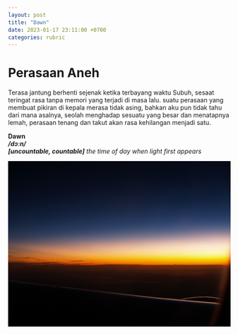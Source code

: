 ```yaml
---
layout: post
title: "Dawn"
date: 2023-01-17 23:11:00 +0700
categories: rubric
--- 
```


# Perasaan Aneh
Terasa jantung berhenti sejenak ketika terbayang waktu Subuh, sesaat teringat rasa tanpa memori yang terjadi di masa lalu. suatu perasaan yang membuat pikiran di kepala merasa tidak asing, bahkan aku pun tidak tahu dari mana asalnya, seolah menghadap sesuatu yang besar dan menatapnya lemah, perasaan tenang dan takut akan rasa kehilangan menjadi satu.

**Dawn**<br/>
***/dɔːn/***<br/>
***[uncountable, countable]*** *the time of day when light first appears*

![src](/assets/dawn/dawn.jpg)
